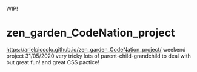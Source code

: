 
WIP!

# zen_garden_CodeNation_project
https://arielpiccolo.github.io/zen_garden_CodeNation_project/
weekend project 31/05/2020
very tricky lots of parent-child-grandchild to deal with but great fun! and great CSS pactice!
